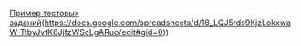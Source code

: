 [Пример тестовых заданий](https://docs.google.com/spreadsheets/d/1-s63lZvQviBPuuEwKqMGvc6YTwUhmzcVbGQ0OQcD0_Y/edit#gid=306401338)(https://docs.google.com/spreadsheets/d/18_LQJ5rds9KjzLokxwaW-TtbyJvtK6JjfzWScLgARuo/edit#gid=0))